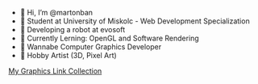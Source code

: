- 👋 Hi, I’m @martonban
- 🏫 Student at University of Miskolc - Web Development Specialization
- 🤖 Developing a robot at evosoft
- 📖 Currently Lerning: OpenGL and Software Rendering
- 🤤 Wannabe Computer Graphics Developer
- 🎨 Hobby Artist (3D, Pixel Art)


<a href="https://github.com/martonban/ComputerGraphicsLinks">My Graphics Link Collection</a><br>
<!--<a href = "https://github.com/martonban/Portfolio">Portfolio</a> -->


<!---
martonbn/martonbn is a ✨ special ✨ repository because its `README.md` (this file) appears on your GitHub profile.
You can click the Preview link to take a look at your changes.
--->

